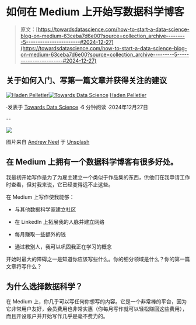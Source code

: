 # 如何在 Medium 上开始写数据科学博客

> 原文：[https://towardsdatascience.com/how-to-start-a-data-science-blog-on-medium-63ceba7d6e00?source=collection_archive---------5-----------------------#2024-12-27](https://towardsdatascience.com/how-to-start-a-data-science-blog-on-medium-63ceba7d6e00?source=collection_archive---------5-----------------------#2024-12-27)

## 关于如何入门、写第一篇文章并获得关注的建议

[](https://medium.com/@pelletierhaden?source=post_page---byline--63ceba7d6e00--------------------------------)[![Haden Pelletier](../Images/8f73fc8222e783883c4ebcaee14513e0.png)](https://medium.com/@pelletierhaden?source=post_page---byline--63ceba7d6e00--------------------------------)[](https://towardsdatascience.com/?source=post_page---byline--63ceba7d6e00--------------------------------)[![Towards Data Science](../Images/a6ff2676ffcc0c7aad8aaf1d79379785.png)](https://towardsdatascience.com/?source=post_page---byline--63ceba7d6e00--------------------------------) [Haden Pelletier](https://medium.com/@pelletierhaden?source=post_page---byline--63ceba7d6e00--------------------------------)

·发表于 [Towards Data Science](https://towardsdatascience.com/?source=post_page---byline--63ceba7d6e00--------------------------------) ·6 分钟阅读 ·2024年12月27日

--

![](../Images/561964a889c39c843ed340095de3dbd5.png)

图片来自 [Andrew Neel](https://unsplash.com/@andrewtneel?utm_source=medium&utm_medium=referral) 于 [Unsplash](https://unsplash.com/?utm_source=medium&utm_medium=referral)

## 在 Medium 上拥有一个数据科学博客有很多好处。

我最初开始写作是为了为雇主建立一个类似于作品集的东西，供他们在我申请工作时查看，但对我来说，它已经变得远不止这些。

在 Medium 上写作使我能够：

+   与其他数据科学家建立社区

+   在 LinkedIn 上拓展我的人脉并建立网络

+   每月赚取一些额外的钱

+   通过教别人，我可以巩固我正在学习的概念

开始时最大的障碍之一是知道你应该写些什么。你的细分领域是什么？你的第一篇文章将写什么？

## 为什么选择数据科学？

在 Medium 上，你几乎可以写任何你想写的内容。它是一个非常棒的平台，因为它非常用户友好，会员费用也非常实惠（你每月写作就可以轻松赚回这些费用），而且开设账户并开始写作几乎是毫不费力的。
